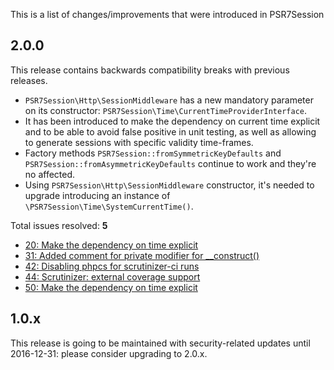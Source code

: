 This is a list of changes/improvements that were introduced in PSR7Session

## 2.0.0

This release contains backwards compatibility breaks with previous releases.

- `PSR7Session\Http\SessionMiddleware` has a new mandatory parameter on its
  constructor: `PSR7Session\Time\CurrentTimeProviderInterface`.
- It has been introduced to make the dependency on current time explicit and
  to be able to avoid false positive in unit testing, as well as allowing to
  generate sessions with specific validity time-frames.
- Factory methods `PSR7Session::fromSymmetricKeyDefaults` and `PSR7Session::fromAsymmetricKeyDefaults`
  continue to work and they're no affected.
- Using `PSR7Session\Http\SessionMiddleware` constructor, it's needed to upgrade
  introducing an instance of `\PSR7Session\Time\SystemCurrentTime()`.

Total issues resolved: **5**

- [20: Make the dependency on time explicit](https://github.com/Ocramius/PSR7Session/issues/20)
- [31: Added comment for private modifier for &#95;&#95;construct()](https://github.com/Ocramius/PSR7Session/pull/31)
- [42: Disabling phpcs for scrutinizer-ci runs](https://github.com/Ocramius/PSR7Session/pull/42)
- [44: Scrutinizer: external coverage support](https://github.com/Ocramius/PSR7Session/pull/44)
- [50: Make the dependency on time explicit](https://github.com/Ocramius/PSR7Session/pull/50)

## 1.0.x

This release is going to be maintained with security-related updates until
2016-12-31: please consider upgrading to 2.0.x.
